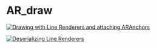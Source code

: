 # AR_draw

<a href="https://imgflip.com/gif/2flrpe"><img src="https://i.imgflip.com/2flrpe.gif" title="Drawing with Line Renderers and attaching ARAnchors"/></a>

<a href="https://imgflip.com/gif/2flrgs"><img src="https://i.imgflip.com/2flrgs.gif" title="Deserializing Line Renderers"/></a>
